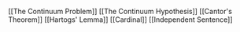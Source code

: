 [[The Continuum Problem]]
[[The Continuum Hypothesis]]
[[Cantor's Theorem]]
[[Hartogs' Lemma]]
[[Cardinal]]
[[Independent Sentence]]